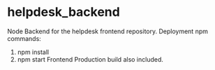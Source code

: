 # helpdesk_backend
Node Backend for the helpdesk frontend repository. 
Deployment npm commands:
1) npm install
2) npm start
Frontend Production build also included.

